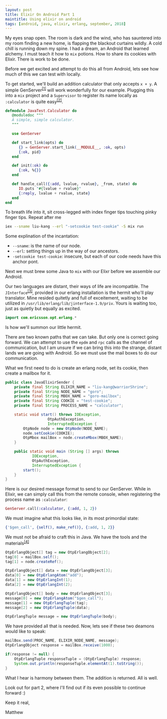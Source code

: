 ```yaml
---
layout: post
title: Elixir On Android Part 1
maintitle: Using elixir on android
tags: [android, java, elixir, erlang, september, 2018]
---
```


My eyes snap open.  The room is dark and the wind, who has sauntered into my room finding a new home, is flapping the blackout curtains wildly.  A cold chill is running down my spine.  I had a dream, an Android that learned alchemy.  I must teach it how to `mix` potions.  How to share its cookies with Elixir.  There is work to be done.

Before we get excited and attempt to do this all from Android, lets see how much of this we can test with locally.

To get started, we'll build an addition calculator that only accepts `x + y`.  A simple GenServer<sup>[[1]](https://hexdocs.pm/elixir/GenServer.html)</sup> will work wonderfully for our example.  Plugging this into a `mix` project and a `Supervisor` to register its name locally as `:calculator` is quite easy<sup>[[2]](https://hexdocs.pm/elixir/Supervisor.html#content)</sup>.

```elixir
defmodule JavaTest.Calculator do
   @moduledoc """
   A simple, simple calculator.
   """

   use GenServer

   def start_link(opts) do
      {} = GenServer.start_link(__MODULE__, :ok, opts)
      {:ok, pid}
   end

   def init(:ok) do
      {:ok, %{}}
   end

   def handle_call({:add, lvalue, rvalue}, _from, state) do
      IO.puts "#{lvalue + rvalue}"
      {:reply, lvalue + rvalue, state}
   end
end
```

To breath life into it, sit cross-legged with index finger tips touching pinky finger tips.  Repeat after me
```bash
iex --sname liu-kang --erl "-setcookie test-cookie" -S mix run
```
Some explination of the incantation:
*  `--sname`: is the name of our node.
*  `--erl`: setting things up in the way of our ancestors.
*  `-setcookie test-cookie`: insecure, but each of our code needs have this anchor pont.

Next we must brew some Java to `mix` with our Elixr before we assemble our Android.

Our two languages are distant, their ways of life are incompatble.  The `JInterface`<sup>[[3]](http://erlang.org/doc/apps/jinterface/jinterface_users_guide.html)</sup>, provided in our erlang installation is the hermit who'll play translator.  Mine resided quitetly and full of exceitement, waiting to be utilized in `/usr/lib/erlang/lib/jinterface-1.9/priv`.  Yours is waiting too, just as quietly but equally as excited.

```java
import com.ericsson.opt.erlang.*
```
Is how we'll summon our little hermit.


There are two known paths that we can take.  But only one is correct going forward.
We can attempt to use the `epdm` and `rpc` calls as the channel of communication, but I am unsure if we can bring this into the strange, distant lands we are going with Android.
So we must use the mail boxes to do our communication.

What we first need to do is create an erlang node, set its cookie, then create a mailbox for it.

```java
public class JavaElixirSender {
    private final String ELIXIR_NAME = "liu-kang@warriorShrine";
	private final String NODE_NAME = "goro";
	private final String MBOX_NAME = "goro-mailbox";
	private final String COOKIE = "test-cookie";
	private final String PROCESS_NAME = "calculator";

	static void start() throws IOException, 
				   OtpAuthException, 
				   InterruptedException {
		OtpNode node = new OtpNode(NODE_NAME);
		node.setCookie(COOKIE);
		OtpMbox mailBox = node.createMbox(MBOX_NAME);
	}

	public static void main (String [] args) throws 
			IOException, 
			OtpAuthException, 
			InterruptedException {
		start();
	}
}
```

Here is our desired message format to send to our GenServer.  While in Elixir, we can simply call this from the remote console, when registering the process name as `:calculator`:
```elixir
GenServer.call(:calculator, {:add, 1, 2})
```

We must imagine what this looks like, in its most primordial state:

```erlang
{'$gen_call', {self(), make_ref()}, {:add, 1, 2}}
```

We must not be afraid to craft this in Java.  We have the tools and the materials<sup>[[4]](http://erlang.org/pipermail/erlang-questions/2010-March/050245.html)</sup>
```java
OtpErlangObject[] tag = new OtpErlangObject[2];
tag[0] = mailBox.self();
tag[1] = node.createRef();

OtpErlangObject[] data = new OtpErlangObject[3];
data[0] = new OtpErlangAtom("add");
data[1] = new OtpErlangInt(1);
data[2] = new OtpErlangInt(2);

OtpErlangObject[] body = new OtpErlangObject[3];
message[0] = new OtpErlangAtom("$gen_call");
message[1] = new OtpErlangTuple(tag);
message[2] = new OtpErlangTuple(data);

OtpErlangTuple message = new OtpErlangTuple(body);
```

We have provided all that is needed.  Now, lets see if these two deamons would like to speak:
```java
mailBox.send(PROC_NAME, ELIXIR_NODE_NAME, message);
OtpErlangObject response = mailBox.receive(1000);

if(response != null) {
	OtpErlangTuple responseTuple = (OtpErlangTuple) response;
	System.out.println(responseTuple.elementAt(1).toString());
}
```

What I hear is harmony between them.  The addition is returned.  All is well.

Look out for part 2, where I'll find out if its even possible to continue forward :)


Keep it real,

Matthew
